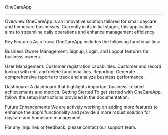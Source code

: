 OneCareApp
_______________________________________________________________________________________________________________________________________________________________________________________________________________________________________________________________

Overview OneCareApp is an innovative solution tailored for small daycare and homecare businesses. Currently in its initial stages, this application aims to streamline daily operations and enhance management efficiency.

Key Features As of now, OneCareApp includes the following functionalities:

Business Owner Management: Signup, Login, and Logout features for business owners.

User Management: Customer registration capabilities. Customer and record lookup with edit and delete functionalities. Reporting: Generate comprehensive reports to track and analyze business performance.

Dashboard: A dashboard that highlights important business-related achievements and metrics. Getting Started To get started with OneCareApp, follow the setup instructions provided in the documentation.

Future Enhancements We are actively working on adding more features to enhance the app's functionality and provide a more robust solution for daycare and homecare management.

For any inquiries or feedback, please contact our support team.
